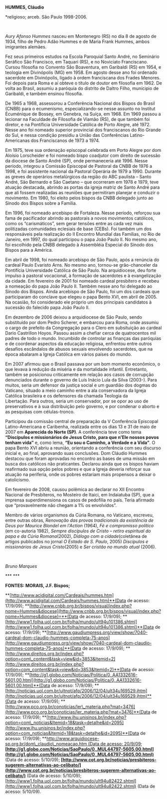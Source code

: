 **HUMMES, Cláudio**

\*religioso; arceb. São Paulo 1998-2006.

 

*Aury Afonso Hummes* nasceu em Montenegro (RS) no dia 8 de agosto de
1934, filho de Pedro Adão Hummes e de Maria Frank Hummes, ambos
imigrantes alemães.

Fez seus primeiros estudos na Escola Paroquial Santo André, no Seminário
Seráfico São Francisco, em Taquari (RS), e no Noviciato Franciscano.
Cursou filosofia no Convento São Boaventura, em Garibaldi (RS) em 1954,
e teologia em Divinópolis (MG) em 1958. Em agosto desse ano foi ordenado
sacerdote em Divinópolis, ligado à ordem franciscana dos Frades Menores.
Foi depois para Roma e aí obteve o título de doutor em filosofia em
1962. De volta ao Brasil, assumiu a paróquia do distrito de Daltro
Filho, munícipio de Garibaldi, e também ensinou filosofia.

De 1965 a 1968, assessorou a Conferência Nacional dos Bispos do Brasil
(CNBB) para o ecumenismo, especializando-se nesse assunto no Institut
Écuménique de Bossey, em Genebra, na Suíça, em 1968. Em 1969 passou a
lecionar na Faculdade de Filosofia de Viamão (RS), de que também foi
diretor, e na Pontifícia Universidade Católica de Porto Alegre, até
1972. Nesse ano foi nomeado superior provincial dos franciscanos do Rio
Grande do Sul, e nessa condição presidiu a União das Conferências
Latino-Americanas dos Franciscanos de 1973 a 1974.

Em 1975, teve sua ordenação episcopal celebrada em Porto Alegre por dom
Aloísio Lorscheider e foi nomeado bispo coadjutor com direito de
sucessão da diocese de Santo André (SP), onde permaneceria até 1996.
Nesse período, integrou a Comissão Episcopal de Pastoral da CNBB de 1976
a 1998, e foi assistente nacional da Pastoral Operária de 1979 a 1990.
Durante as greves de operários metalúrgicos da região do ABC paulista –
Santo André, São Bernardo e São Caetano – que ocorreram em 1978 e 1979,
teve atuação destacada, abrindo as portas da igreja matriz de Santo
André para que ali fossem realizadas as reuniões que permitiram planejar
e conduzir o movimento. Em 1980, foi eleito pelos bispos da CNBB
delegado junto ao Sínodo dos Bispos sobre a Família.

Em 1996, foi nomeado arcebispo de Fortaleza. Nesse período, reforçou sua
fama de pacificador abrindo as pastorais a novos movimentos católicos,
como os “carismáticos”, sem gerar tensões entre as cada vez mais
politizadas comunidades eclesiais de base (CEBs). Foi também um dos
responsáveis pela realização do II Encontro Mundial das Famílias, no Rio
de Janeiro, em 1997, do qual participou o papa João Paulo II. No mesmo
ano, foi escolhido pela CNBB delegado à Assembléia Especial do Sínodo
dos Bispos para a América.

Em abril de 1998, foi nomeado arcebispo de São Paulo, após a renúncia do
cardeal Paulo Evaristo Arns. No mesmo ano, tornou-se grão-chanceler da
Pontifícia Universidade Católica de São Paulo. Na arquidiocese, deu
forte impulso à pastoral vocacional, à formação de sacerdotes e à
evangelização da cidade. Em fevereiro de 2001 foi nomeado cardeal
presbítero e recebeu a nomeação do papa João Paulo II. Também nesse ano
foi delegado ao Sínodo dos Bispos. Ainda arcebispo de São Paulo, foi um
dos cardeais que participaram do conclave que elegeu o papa Bento XVI,
em abril de 2005. Na ocasião, foi considerado ele próprio um dos
principais candidatos à sucessão do falecido papa João Paulo II.

Em dezembro de 2006 deixou a arquidiocese de São Paulo, sendo
substituído por dom Pedro Scherer, e embarcou para Roma, onde assumiu o
cargo de prefeito da Congregação para o Clero em subsituição ao cardeal
Dario Castrillon Hoyos. Passou assim a chefiar cerca de quatrocentos mil
padres de todo o mundo. Incumbido de controlar as finanças das paróquias
e de coordenar aspectos da educação religiosa, enfrentou entre outros
desafios escândalos de abusos sexuais envolvendo sacerdotes, que na
época abalaram a Igreja Católica em vários países do mundo.

Em 2007 afirmou que o Brasil passava por um bom momento econômico, o que
levava à redução da miséria e da mortalidade infantil. Entretanto,
também se posicionou criticamente em relação aos casos de corrupção
denunciados durante o governo de Luís Inácio Lula da Silva (2003-). Para
muitos, seria um defensor da justiça social e um guardião dos dogmas do
Vaticano, situado a meio caminho entre a ala conservadora da Igreja
Católica brasileira e os defensores da chamada Teologia da
Libertação. Para outros, seria um conservador, por se opor ao uso de
preservativos e à sua distribuição pelo governo, e por condenar o aborto
e as pesquisas com células-tronco.

Participou da comissão central de preparação da V Conferência Episcopal
Latino-Americana e Caribenha, realizada entre os dias 13 e 31 de maio de
2007 em **Aparecida do Norte (SP)**. A conferência teve como tema
**“Discípulos e missionários de Jesus Cristo, para que n’Ele nossos
povos tenham vida”** e, como lema, **“Eu sou o Caminho, a Verdade e a
Vida”**. O papa Bento XVI abriu a reunião, orientando a conferência com
seu discurso inicial e, ao final, aprovando suas conclusões. Dom Cláudio
Hummes destacou que foram aprovadas no encontro as bases de uma missão
em busca dos católicos não praticantes. Declarou ainda que os bispos
haviam reafirmado sua opção pelos pobres e que a Igreja deveria reforçar
sua atuação na periferia, onde os pobres estariam mais propensos a
deixar o catolicismo.

Em fevereiro de 2008, causou polêmica ao declarar no XII Encontro
Nacional de Presbíteros, no Mosteiro de Itaici, em Indaiatuba (SP), que
a imprensa superdimensiona os casos de pedofilia no país. Teria afirmado
que “provavelmente não chegam a 1% os envolvidos”. 

Membro de vários organismos da Cúria Romana, no Vaticano, escreveu,
entre outras obras, *Renovação das provas tradicionais da existência de
Deus por Maurice Blondel em l'Action* (1964), *Fé e compromisso
político* (em co-autoria 1982), *Sempre discípulos de Cristo – retiro
espiritual do papa e da Cúria Romana*(2002), *Diálogo com a
cidade*(coletânea de artigos publicados no jornal *O Estado de S.
Paulo*, 2005) *Discípulos e missionários de Jesus Cristo*(2005) e *Ser
cristão no mundo atual* (2006).

 

*Bruno Marques*

*** ***

**FONTES: MORAIS, J.F. Bispos;**

**[http://www.acidigital.com/Cardeais/hummes.htm](http://www.acidigital.com/Cardeais/hummes.htm)**(Data
de acesso: 17/9/09);
**[http://www.cnbb.org.br/bispos/visual/index.php?nome=Hummes&diocese](http://www.cnbb.org.br/bispos/visual/index.php?nome=Hummes&diocese)=**(Data
de acesso: 17/9/09);
**[http://www1.folha.uol.com.br/folha/mundo/ult94u101386.shtml](http://www1.folha.uol.com.br/folha/mundo/ult94u101386.shtml)**(Data
de acesso: 17/9/09);
**[http://www.gaudiumpress.org/view/show/7040-cardeal-dom-claudio-hummes-completa-75-anos](http://www.gaudiumpress.org/view/show/7040-cardeal-dom-claudio-hummes-completa-75-anos)**(Data
de acesso: 17/9/09);
**[http://www.direitos.org.br/index.php?option=com\_content&task=view&id=3853&Itemid=2](http://www.direitos.org.br/index.php?option=com_content&task=view&id=3853&Itemid=2)**(Data
de acesso: 17/9/09);
**[http://g1.globo.com/Noticias/Politica/0,,AA1332616-5601,00.html](http://g1.globo.com/Noticias/Politica/0,,AA1332616-5601,00.html)**(Data
de acesso: 17/9/09);
**[http://noticias.uol.com.br/ultnot/afp/2006/12/04/ult34u169529.jhtm](http://noticias.uol.com.br/ultnot/afp/2006/12/04/ult34u169529.jhtm)**(Data
de acesso: 17/9/09);
**[http://www.pco.org.br/conoticias/ler\_materia.php?mat=3476](http://www.pco.org.br/conoticias/ler_materia.php?mat=3476)**(Data
de acesso: 17/9/09);
**[http://www.ihu.unisinos.br/index.php?option=com\_noticias&Itemid=18&task=detalhe&id=2095](http://www.ihu.unisinos.br/index.php?option=com_noticias&Itemid=18&task=detalhe&id=2095)**(Data
de acesso: 17/9/09);
**[http://www.arquidiocese-sp.org.br/dom\_claudio\_nomeacao.htm (Data de
acesso:
20/9/09](http://www.arquidiocese-sp.org.br/dom_claudio_nomeacao.htm%20(Data%20de%20acesso:%2020.09.2009)**);
**[http://g1.globo.com/Noticias/SaoPaulo/0,,MUL44797-5605,00.html](http://g1.globo.com/Noticias/SaoPaulo/0,,MUL44797-5605,00.html)**
(Data de acesso: 5/10/09);
**[http://www.cot.org.br/noticias/presbiteros-sugerem-alternativas-ao-celibato/](http://www.cot.org.br/noticias/presbiteros-sugerem-alternativas-ao-celibato/)**
(Data de acesso: 5/10/09);
[http://www1.folha.uol.com.br/folha/mundo/ult94u82422.shtml](http://www1.folha.uol.com.br/folha/mundo/ult94u82422.shtml)
(Data de acesso: 5/10/09).

 
